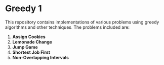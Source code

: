 # Greedy 1

This repository contains implementations of various problems using greedy algorithms and other techniques. The problems included are:  

1. **Assign Cookies**  
2. **Lemonade Change**  
3. **Jump Game**  
4. **Shortest Job First**  
5. **Non-Overlapping Intervals**  